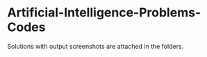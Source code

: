 # Artificial-Intelligence-Problems-Codes

Solutions with output screenshots are attached in the folders.
